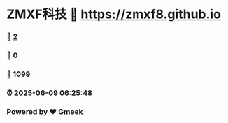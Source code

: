 # ZMXF科技 :link: https://zmxf8.github.io 
### :page_facing_up: [2](https://zmxf8.github.io/tag.html) 
### :speech_balloon: 0 
### :hibiscus: 1099 
### :alarm_clock: 2025-06-09 06:25:48 
### Powered by :heart: [Gmeek](https://github.com/Meekdai/Gmeek)
